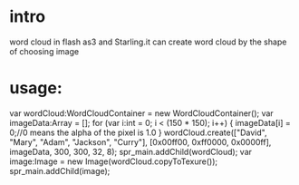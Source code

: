 # intro
word cloud in flash as3 and Starling.it can create word cloud by the shape of choosing image

# usage:
var wordCloud:WordCloudContainer = new WordCloudContainer();
var imageData:Array = [];
for (var i:int = 0; i < (150 * 150); i++) 
{
  imageData[i] = 0;//0 means the alpha of the pixel is 1.0
}
wordCloud.create(["David", "Mary", "Adam", "Jackson", "Curry"], [0x00ff00, 0xff0000, 0x0000ff], imageData, 300, 300, 32, 8);
spr_main.addChild(wordCloud);
var image:Image = new Image(wordCloud.copyToTexure());
spr_main.addChild(image);
